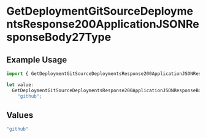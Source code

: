 # GetDeploymentGitSourceDeploymentsResponse200ApplicationJSONResponseBody27Type

## Example Usage

```typescript
import { GetDeploymentGitSourceDeploymentsResponse200ApplicationJSONResponseBody27Type } from "@vercel/sdk/models/operations";

let value:
  GetDeploymentGitSourceDeploymentsResponse200ApplicationJSONResponseBody27Type =
    "github";
```

## Values

```typescript
"github"
```